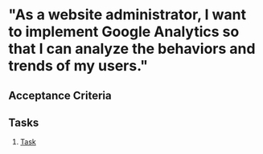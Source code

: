 # "As a website administrator, I want to implement Google Analytics so that I can analyze the behaviors and trends of my users."

## Acceptance Criteria

## Tasks
1. [Task](tasks/task_template.md)